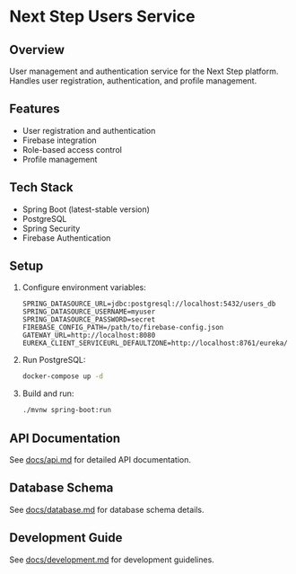 # Next Step Users Service

## Overview
User management and authentication service for the Next Step platform. Handles user registration, authentication, and profile management.

## Features
- User registration and authentication
- Firebase integration
- Role-based access control
- Profile management

## Tech Stack
- Spring Boot (latest-stable version)
- PostgreSQL
- Spring Security
- Firebase Authentication

## Setup
1. Configure environment variables:
   ```env
   SPRING_DATASOURCE_URL=jdbc:postgresql://localhost:5432/users_db
   SPRING_DATASOURCE_USERNAME=myuser
   SPRING_DATASOURCE_PASSWORD=secret
   FIREBASE_CONFIG_PATH=/path/to/firebase-config.json
   GATEWAY_URL=http://localhost:8080
   EUREKA_CLIENT_SERVICEURL_DEFAULTZONE=http://localhost:8761/eureka/
   ```

2. Run PostgreSQL:
   ```bash
   docker-compose up -d
   ```

3. Build and run:
   ```bash
   ./mvnw spring-boot:run
   ```

## API Documentation
See [docs/api.md](docs/api.md) for detailed API documentation.

## Database Schema
See [docs/database.md](docs/database.md) for database schema details.

## Development Guide
See [docs/development.md](docs/development.md) for development guidelines.
